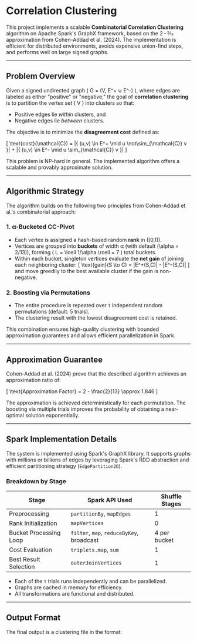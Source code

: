 # Correlation Clustering
This project implements a scalable **Combinatorial Correlation Clustering** algorithm on Apache Spark's GraphX framework, based on the 2 – 2⁄13 approximation from Cohen-Addad et al. (2024). The implementation is efficient for distributed environments, avoids expensive union-find steps, and performs well on large signed graphs.

---

## Problem Overview

Given a signed undirected graph \( G = (V, E^+ $\cup$ E^-) \), where edges are labeled as either "positive" or "negative," the goal of **correlation clustering** is to partition the vertex set \( V \) into clusters so that:

- Positive edges lie *within* clusters, and
- Negative edges lie *between* clusters.

The objective is to minimize the **disagreement cost** defined as:

\[
\text{cost}(\mathcal{C}) = |\{ (u,v) \in E^+ \mid u \not\sim_{\mathcal{C}} v \}| + |\{ (u,v) \in E^- \mid u \sim_{\mathcal{C}} v \}|
\]

This problem is NP-hard in general. The implemented algorithm offers a scalable and provably approximate solution.

---

## Algorithmic Strategy

The algorithm builds on the following two principles from Cohen-Addad et al.'s combinatorial approach:

### 1. α-Bucketed CC-Pivot

- Each vertex is assigned a hash-based random **rank** in \([0,1)\).
- Vertices are grouped into **buckets** of width α (with default \(\alpha = 2/13\)), forming \( L = \lceil 1/\alpha \rceil = 7 \) total buckets.
- Within each bucket, singleton vertices evaluate the **net gain** of joining each neighboring cluster:
  \[
  \text{gain}(S \to C) = |E^+(S,C)| - |E^-(S,C)|
  \]
  and move greedily to the best available cluster if the gain is non-negative.

### 2. Boosting via Permutations

- The entire procedure is repeated over `T` independent random permutations (default: 5 trials).
- The clustering result with the lowest disagreement cost is retained.

This combination ensures high-quality clustering with bounded approximation guarantees and allows efficient parallelization in Spark.

---

## Approximation Guarantee

Cohen-Addad et al. (2024) prove that the described algorithm achieves an approximation ratio of:

\[
\text{Approximation Factor} = 2 - \frac{2}{13} \approx 1.846
\]

The approximation is achieved deterministically for each permutation. The boosting via multiple trials improves the probability of obtaining a near-optimal solution exponentially.

---

## Spark Implementation Details

The system is implemented using Spark's GraphX library. It supports graphs with millions or billions of edges by leveraging Spark's RDD abstraction and efficient partitioning strategy (`EdgePartition2D`).

### Breakdown by Stage

| Stage                  | Spark API Used                                   | Shuffle Stages |
|------------------------|--------------------------------------------------|----------------|
| Preprocessing          | `partitionBy`, `mapEdges`                        | 1              |
| Rank Initialization    | `mapVertices`                                    | 0              |
| Bucket Processing Loop | `filter`, `map`, `reduceByKey`, broadcast        | 4 per bucket   |
| Cost Evaluation        | `triplets.map`, `sum`                            | 1              |
| Best Result Selection  | `outerJoinVertices`                              | 1              |

- Each of the `T` trials runs independently and can be parallelized.
- Graphs are cached in memory for efficiency.
- All transformations are functional and distributed.

---

## Output Format

The final output is a clustering file in the format:

